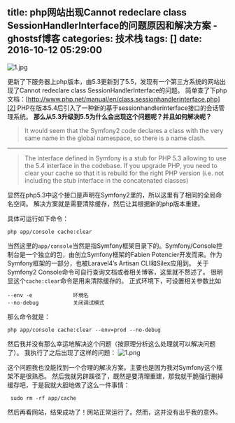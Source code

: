 title: php网站出现Cannot redeclare class SessionHandlerInterface的问题原因和解决方案 - ghostsf博客 
categories: 技术栈
tags: []
date: 2016-10-12 05:29:00
---
![1.jpg][1]

更新了下服务器上php版本，由5.3更新到了5.5，发现有一个第三方系统的网站出现了Cannot redeclare class SessionHandlerInterface的问题。
简单查了下php文档：[http://www.php.net/manual/en/class.sessionhandlerinterface.php][2]
PHP在版本5.4后引入了一种新的基于sessionhandlerinterface接口的会话管理系统。
**那么从5.3升级到5.5为什么会出现这个问题呢？并且如何解决呢？**

>  It would seem that the Symfony2 code declares a class with the very
> same name in the global namespace, so there is a name clash.


----------


> The interface defined in Symfony is a stub for PHP 5.3 allowing to use
> the 5.4 interface in the codebase. If you upgrade PHP, you need to
> clear your cache so that it is rebuild for the right PHP version (i.e.
> not including the stub interface in the concatenated classes)

显然在php5.3中这个接口是声明在Symfony2里的，所以这里有了相同的全局命名空间。
解决方案就是需要清除缓存，然后让其根据新的php版本重建。

具体可运行如下命令：

    php app/console cache:clear

当然这里的`app/console`当然是指Symfony框架目录下的。Symfony/Console控制台是一个独立的包，由创立Symfony框架的Fabien Potencier开发而来。作为Symfony框架的一部分，也被Laravel4’s Artisan CLI和Silex应用到。
关于Symfony2 Console命令可自行查询文档或者相关博客，这里就不赘述了。
很明显这个`cache:clear`命令是用来清除缓存的。
正式环境下，可设置相关参数比如 

    --env -e             环境名
    --no-debug           关闭调试模式

那么命令就是：

    php app/console cache:clear --env=prod --no-debug

然后我并没有那么幸运地解决这个问题（按原理分析这么处理就可以解决问题了）。
我执行了之后出现了这样的问题：
![1.png][3]

这个问题我也没能找到一个合理的解决方案。主要也是因为我对Symfony这个框架不是很熟悉。
然后我就另辟蹊径了，既然是要清理重建，那我就干脆强行删掉缓存吧，于是我就大胆地做了这么一件事情：

     sudo rm -rf app/cache

然后再看网站，结果成功了！网站正常运行了。然而，这并没有出乎我的意外。

  [1]: http://www.ghostsf.com/usr/uploads/2016/10/3178130302.jpg
  [2]: http://www.php.net/manual/en/class.sessionhandlerinterface.php
  [3]: http://www.ghostsf.com/usr/uploads/2016/10/3820873066.png
